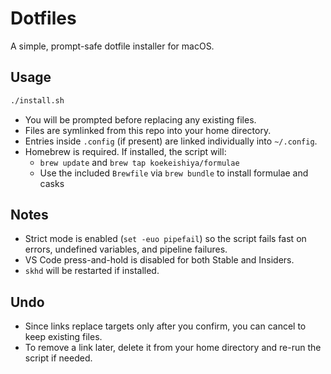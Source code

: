 # Dotfiles

A simple, prompt-safe dotfile installer for macOS.

## Usage

```bash
./install.sh
```

- You will be prompted before replacing any existing files.
- Files are symlinked from this repo into your home directory.
- Entries inside `.config` (if present) are linked individually into `~/.config`.
- Homebrew is required. If installed, the script will:
  - `brew update` and `brew tap koekeishiya/formulae`
  - Use the included `Brewfile` via `brew bundle` to install formulae and casks

## Notes

- Strict mode is enabled (`set -euo pipefail`) so the script fails fast on errors, undefined variables, and pipeline failures.
- VS Code press-and-hold is disabled for both Stable and Insiders.
- `skhd` will be restarted if installed.


## Undo

- Since links replace targets only after you confirm, you can cancel to keep existing files.
- To remove a link later, delete it from your home directory and re-run the script if needed. 